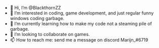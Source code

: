 - 👋 Hi, I’m @BlackthornZZ
- 👀 I’m interested in coding, game development, and just regular funny windows coding garbage.
- 🌱 I’m currently learning how to make my code not a steaming pile of garbage.
- 💞️ I’m looking to collaborate on games.
- 📫 How to reach me: send me a message on discord Marijn_#6719

<!---
BlackthornZZ/BlackthornZZ is a ✨ special ✨ repository because its `README.md` (this file) appears on your GitHub profile.
You can click the Preview link to take a look at your changes.
--->
